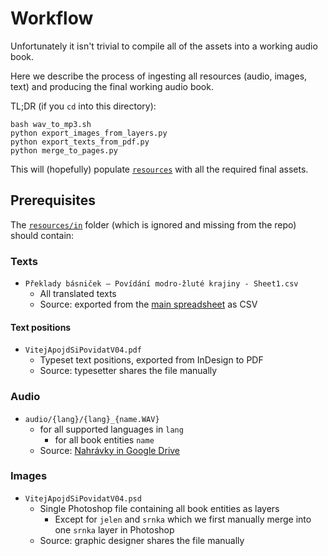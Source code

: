 # Workflow

Unfortunately it isn't trivial to compile all of the assets into a working audio book.

Here we describe the process of ingesting all resources (audio, images, text) and producing
the final working audio book.

TL;DR (if you `cd` into this directory):

```shell
bash wav_to_mp3.sh
python export_images_from_layers.py
python export_texts_from_pdf.py
python merge_to_pages.py
```

This will (hopefully) populate [`resources`](../public/resources) with all the required final assets.

## Prerequisites

The [`resources/in`](../public/resources/in) folder (which is ignored and missing from the repo) should contain:

### Texts

- `Překlady básniček – Povídání modro-žluté krajiny - Sheet1.csv`
  - All translated texts
  - Source: exported from the [main spreadsheet](https://docs.google.com/spreadsheets/d/1Gb0XqligJd2rXgUbyGpjv3FkJ4oXwpma8pFi9hiwHqY/edit#gid=0) as CSV

#### Text positions

- `VitejApojdSiPovidatV04.pdf`
  - Typeset text positions, exported from InDesign to PDF
  - Source: typesetter shares the file manually


### Audio

- `audio/{lang}/{lang}_{name.WAV}`
  - for all supported languages in `lang`
    - for all book entities `name`
  - Source: [Nahrávky in Google Drive](https://drive.google.com/drive/u/0/folders/1ZX27BcAXhQlOexnOGqqE3us0DAQCJGka)

### Images

- `VitejApojdSiPovidatV04.psd`
  - Single Photoshop file containing all book entities as layers
    - Except for `jelen` and `srnka` which we first manually merge into one `srnka` layer in Photoshop
  - Source: graphic designer shares the file manually
